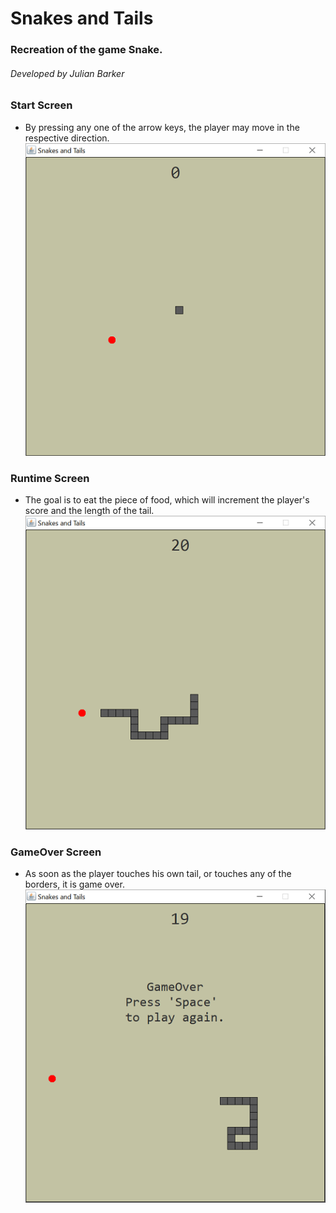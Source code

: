 # Snakes and Tails
### Recreation of the game Snake.
###### Developed by Julian Barker

### Start Screen
  - By pressing any one of the arrow keys, the player may move in the respective direction.
![Start](https://github.com/julianb393/Snakes_and_Tails/blob/master/screenshots/start.png)

### Runtime Screen
  - The goal is to eat the piece of food, which will increment the player's score and the length of the tail.
![Running](https://github.com/julianb393/Snakes_and_Tails/blob/master/screenshots/running.png)

### GameOver Screen
  - As soon as the player touches his own tail, or touches any of the borders, it is game over.
![Gameover](https://github.com/julianb393/Snakes_and_Tails/blob/master/screenshots/gameover.png)
